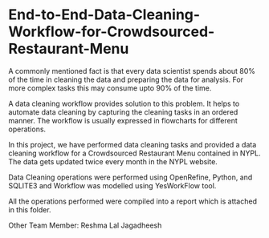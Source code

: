 # End-to-End-Data-Cleaning-Workflow-for-Crowdsourced-Restaurant-Menu
 
 A commonly mentioned fact is that every data scientist spends about 80% of the time in cleaning the data and preparing the data for analysis. For more complex tasks this may consume upto 90% of the time. 
 
 A data cleaning workflow provides solution to this problem. It helps to automate data cleaning by capturing the cleaning tasks in an ordered manner. The workflow is usually expressed in flowcharts for different operations. 
 
 In this project, we have performed data cleaning tasks and provided a data cleaning workflow for a Crowdsourced Restaurant Menu contained in NYPL. The data gets updated twice every month in the NYPL website. 
 
 Data Cleaning operations were performed using OpenRefine, Python, and SQLITE3 and Workflow was modelled using YesWorkFlow tool.
 
 All the operations performed were compiled into a report which is attached in this folder.
 
 Other Team Member: Reshma Lal Jagadheesh
